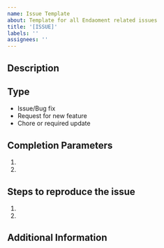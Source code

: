 ```yaml
---
name: Issue Template
about: Template for all Endaoment related issues
title: '[ISSUE]'
labels: ''
assignees: ''
---
```


## Description

## Type <!-- Choose one or more -->

- Issue/Bug fix
- Request for new feature
- Chore or required update

## Completion Parameters <!-- Add a list of all parameters we must have so a reviewer can consider this complete -->

1.
1.

## Steps to reproduce the issue <!-- In case this is bug or requires fix, list the steps required to produce the problem -->

1.
1.

## Additional Information <!--  Screenshots, code location, platform & version, etc. -->
